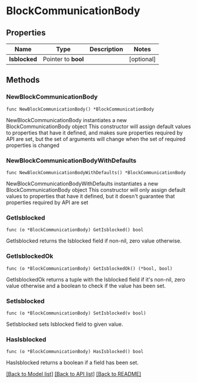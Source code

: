 # BlockCommunicationBody

## Properties

Name | Type | Description | Notes
------------ | ------------- | ------------- | -------------
**Isblocked** | Pointer to **bool** |  | [optional] 

## Methods

### NewBlockCommunicationBody

`func NewBlockCommunicationBody() *BlockCommunicationBody`

NewBlockCommunicationBody instantiates a new BlockCommunicationBody object
This constructor will assign default values to properties that have it defined,
and makes sure properties required by API are set, but the set of arguments
will change when the set of required properties is changed

### NewBlockCommunicationBodyWithDefaults

`func NewBlockCommunicationBodyWithDefaults() *BlockCommunicationBody`

NewBlockCommunicationBodyWithDefaults instantiates a new BlockCommunicationBody object
This constructor will only assign default values to properties that have it defined,
but it doesn't guarantee that properties required by API are set

### GetIsblocked

`func (o *BlockCommunicationBody) GetIsblocked() bool`

GetIsblocked returns the Isblocked field if non-nil, zero value otherwise.

### GetIsblockedOk

`func (o *BlockCommunicationBody) GetIsblockedOk() (*bool, bool)`

GetIsblockedOk returns a tuple with the Isblocked field if it's non-nil, zero value otherwise
and a boolean to check if the value has been set.

### SetIsblocked

`func (o *BlockCommunicationBody) SetIsblocked(v bool)`

SetIsblocked sets Isblocked field to given value.

### HasIsblocked

`func (o *BlockCommunicationBody) HasIsblocked() bool`

HasIsblocked returns a boolean if a field has been set.


[[Back to Model list]](../README.md#documentation-for-models) [[Back to API list]](../README.md#documentation-for-api-endpoints) [[Back to README]](../README.md)


